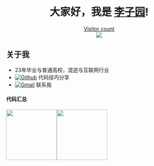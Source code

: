 <h1 align="center">大家好，我是 <a href="https://github.com/Venom-lemon">李子园</a>!</h1>
<a href="https://alili.tech"><p align="center"> Visitor count<br> <img src="https://profile-counter.glitch.me/Venom-lemon/count.svg" /></a>

## 关于我

- 23年毕业与普通高校，混迹与互联网行业
- [![Github](https://img.shields.io/badge/-Github-000?style=flat&logo=Github&logoColor=white)](https://github.com/Trinity1945) 代码技巧分享
- [![Gmail](https://img.shields.io/badge/-Gmail-c14438?style=flat&logo=Gmail&logoColor=white)](mc1753343931@gmail.com) 联系我

#### 代码汇总	

<img align="" height="137px"  src="https://github-readme-stats.vercel.app/api?username=Trinity1945&hide_title=true&hide_border=true&show_icons=true&include_all_commits=true&line_height=21&bg_color=0,EC6C6C,FFD479,FFFC79,73FA79&theme=graywhite&locale=cn" /><img align="" height="137px"  src="https://github-readme-stats.vercel.app/api/top-langs/?username=Trinity1945&hide_title=true&hide_border=true&layout=compact&bg_color=0,73FA79,73FDFF,D783FF&theme=graywhite&locale=cn" />
